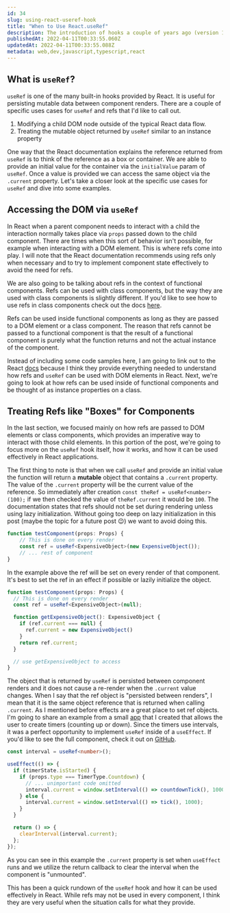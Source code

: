```yaml
---
id: 34
slug: using-react-useref-hook
title: "When to Use React.useRef"
description: The introduction of hooks a couple of years ago (version 16.8) introduced a massive paradigm shift in the world of React. Hooks allow developers to "hook" into state and component lifecycles without the use of classes! In this post, we're going to look at the useRef hook, how it works, and why we should use it.
publishedAt: 2022-04-11T00:33:55.060Z
updatedAt: 2022-04-11T00:33:55.088Z
metadata: web,dev,javascript,typescript,react
---
```

## What is `useRef`?

`useRef` is one of the many built-in hooks provided by React. It is useful for persisting mutable data between component renders. There are a couple of specific uses cases for `useRef` and refs that I'd like to call out.

1. Modifying a child DOM node outside of the typical React data flow.
2. Treating the mutable object returned by `useRef` similar to an instance property

One way that the React documentation explains the reference returned from `useRef` is to think of the reference as a box or container. We are able to provide an initial value for the container via the `initialValue` param of `useRef`. Once a value is provided we can access the same object via the `.current` property. Let's take a closer look at the specific use cases for `useRef` and dive into some examples.

## Accessing the DOM via `useRef`

In React when a parent component needs to interact with a child the interaction normally takes place via `props` passed down to the child component. There are times when this sort of behavior isn't possible, for example when interacting with a DOM element. This is where refs come into play. I will note that the React documentation recommends using refs only when necessary and to try to implement component state effectively to avoid the need for refs.

We are also going to be talking about refs in the context of functional components. Refs can be used with class components, but the way they are used with class components is slightly different. If you'd like to see how to use refs in class components check out the docs [here](https://reactjs.org/docs/refs-and-the-dom.html#adding-a-ref-to-a-class-component).

Refs can be used inside functional components as long as they are passed to a DOM element or a class component. The reason that refs cannot be passed to a functional component is that the result of a functional component is purely what the function returns and not the actual instance of the component.

Instead of including some code samples here, I am going to link out to the React [docs](https://reactjs.org/docs/refs-and-the-dom.html#refs-and-function-components) because I think they provide everything needed to understand how refs and `useRef` can be used with DOM elements in React. Next, we're going to look at how refs can be used inside of functional components and be thought of as instance properties on a class.

## Treating Refs like "Boxes" for Components

In the last section, we focused mainly on how refs are passed to DOM elements or class components, which provides an imperative way to interact with those child elements. In this portion of the post, we're going to focus more on the `useRef` hook itself, how it works, and how it can be used effectively in React applications.

The first thing to note is that when we call `useRef` and provide an initial value the function will return a **mutable** object that contains a `.current` property. The value of the `.current` property will be the current value of the reference. So immediately after creation `const theRef = useRef<number>(100);` if we then checked the value of `theRef.current` it would be `100`. The documentation states that refs should not be set during rendering unless using lazy initialization. Without going too deep on lazy initialization in this post (maybe the topic for a future post 😉) we want to avoid doing this.

```typescript
function testComponent(props: Props) {
    // This is done on every render
    const ref = useRef<ExpensiveObject>(new ExpensiveObject());
    // ... rest of component
}
```

In the example above the ref will be set on every render of that component. It's best to set the ref in an effect if possible or lazily initialize the object.

```typescript
function testComponent(props: Props) {
  // This is done on every render
  const ref = useRef<ExpensiveObject>(null);

  function getExpensiveObject(): ExpensiveObject {
    if (ref.current === null) {
      ref.current = new ExpensiveObject()
    }
    return ref.current;
  }

  // use getExpensiveObject to access
}
```

The object that is returned by `useRef` is persisted between component renders and it does not cause a re-render when the `.current` value changes. When I say that the ref object is "persisted between renders", I mean that it is the same object reference that is returned when calling `.current`. As I mentioned before effects are a great place to set ref objects. I'm going to share an example from a small [app](https://github.com/aaronmbos/timeya) that I created that allows the user to create timers (counting up or down). Since the timers use intervals, it was a perfect opportunity to implement `useRef` inside of a `useEffect`. If you'd like to see the full component, check it out on [GitHub](https://github.com/aaronmbos/timeya/blob/main/src/components/TimerCard.tsx).

```typescript
const interval = useRef<number>();

useEffect(() => {
  if (timerState.isStarted) {
    if (props.type === TimerType.Countdown) {
      // ... unimportant code omitted
      interval.current = window.setInterval(() => countdownTick(), 1000);
    } else {
      interval.current = window.setInterval(() => tick(), 1000);
    }
  }

  return () => {
    clearInterval(interval.current);
  };
});
```

As you can see in this example the `.current` property is set when `useEffect` runs and we utilize the return callback to clear the interval when the component is "unmounted".

This has been a quick rundown of the `useRef` hook and how it can be used effectively in React. While refs may not be used in every component, I think they are very useful when the situation calls for what they provide.